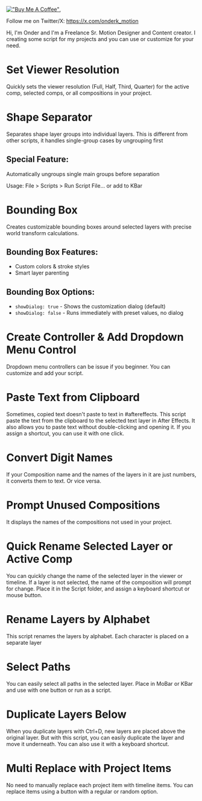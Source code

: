 [!["Buy Me A Coffee"](https://www.buymeacoffee.com/assets/img/custom_images/orange_img.png)](https://www.buymeacoffee.com/onderk_motion), 

Follow me on Twitter/X: https://x.com/onderk_motion


Hi, I'm Onder and I'm a Freelance Sr. Motion Designer and Content creator.
I creating some script for my projects and you can use or customize for your need.

# **Set Viewer Resolution**
Quickly sets the viewer resolution (Full, Half, Third, Quarter) for the active comp, selected comps, or all compositions in your project.

# **Shape Separator**
Separates shape layer groups into individual layers. This is different from other scripts, it handles single-group cases by ungrouping first

## Special Feature: ## 
Automatically ungroups single main groups before separation

Usage: File > Scripts > Run Script File... or add to KBar

# **Bounding Box**
Creates customizable bounding boxes around selected layers with precise world transform calculations.

## Bounding Box Features: 
- Custom colors & stroke styles 
- Smart layer parenting

## Bounding Box Options:
- `showDialog: true` - Shows the customization dialog (default)
- `showDialog: false` - Runs immediately with preset values, no dialog


# **Create Controller & Add Dropdown Menu Control**
Dropdown menu controllers can be issue if you beginner. You can customize and add your script.

# **Paste Text from Clipboard**
Sometimes, copied text doesn't paste to text in #aftereffects. 
This script paste the text from the clipboard to the selected text layer in After Effects. 
It also allows you to paste text without double-clicking and opening it. If you assign a shortcut, you can use it with one click. 

# **Convert Digit Names**
If your Composition name and the names of the layers in it are just numbers, it converts them to text. Or vice versa.

# **Prompt Unused Compositions**
It displays the names of the compositions not used in your project.

# **Quick Rename Selected Layer or Active Comp**
You can quickly change the name of the selected layer in the viewer or timeline. 
If a layer is not selected, the name of the composition will prompt for change.
Place it in the Script folder, and assign a keyboard shortcut or mouse button.

# **Rename Layers by Alphabet**
This script renames the layers by alphabet. Each character is placed on a separate layer

# **Select Paths**
You can easily select all paths in the selected layer.
Place in MoBar or KBar and use with one button or run as a script. 

# **Duplicate Layers Below**
When you duplicate layers with Ctrl+D, new layers are placed above the original layer.
But with this script, you can easily duplicate the layer and move it underneath. You can also use it with a keyboard shortcut.

# **Multi Replace with Project Items**
No need to manually replace each project item with timeline items. 
You can replace items using a button with a regular or random option.

